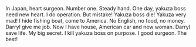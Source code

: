 In Japan, heart surgeon. Number one. Steady hand. One day, yakuza boss need new heart. I do operation. But mistake! Yakuza boss die! Yakuza very mad! I hide fishing boat, come to America. No English, no food, no money. Darryl give me job. Now I have house, American car and new woman. Darryl save life.  My big secret. I kill yakuza boss on purpose. I good surgeon. The best!
